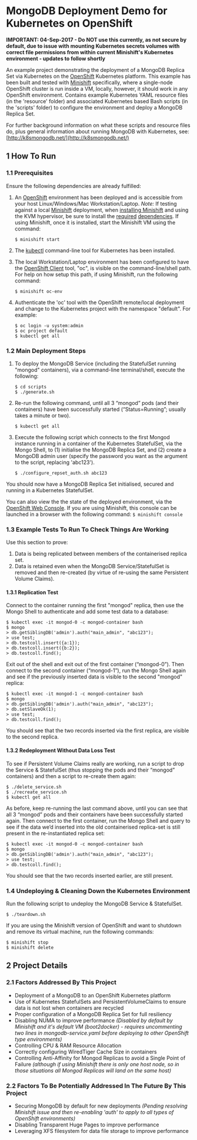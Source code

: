 # MongoDB Deployment Demo for Kubernetes on OpenShift

**IMPORTANT: 04-Sep-2017 - Do NOT use this currently, as not secure by default, due to issue with mounting Kubernetes secrets volumes with correct file permissions from within current Minishift's Kubernetes environment - updates to follow shortly** 

An example project demonstrating the deployment of a MongoDB Replica Set via Kubernetes on the [OpenShift](https://www.openshift.org/) Kubernetes platform. This example has been built and tested with [Minishift](https://github.com/minishift/minishift) specifically, where a single-node OpenShift cluster is run inside a VM, locally, however, it should work in any OpenShift environment. Contains example Kubernetes YAML resource files (in the 'resource' folder) and associated Kubernetes based Bash scripts (in the 'scripts' folder) to configure the environment and deploy a MongoDB Replica Set.

For further background information on what these scripts and resource files do, plus general information about running MongoDB with Kubernetes, see: [http://k8smongodb.net/](http://k8smongodb.net/)


## 1 How To Run

### 1.1 Prerequisites

Ensure the following dependencies are already fulfilled:

1. An [OpenShift](https://www.openshift.org/) environment has been deployed and is accessible from your host Linux/Windows/Mac Workstation/Laptop. _Note:_ If testing against a local [Minishift](https://github.com/minishift/minishift) deployment, when [installing Minishift](https://docs.openshift.org/latest/minishift/getting-started/installing.html) and using the KVM hypervisor, be sure to install the [required](https://helio-frota.github.io/post/minishift-ubuntu/) [dependencies](http://blog.novatec-gmbh.de/getting-started-minishift-openshift-origin-one-vm/). If using Minishift, once it is installed, start the Minishift VM using the command: 


    ```
    $ minishift start
    ```

2. The [kubectl](https://kubernetes.io/docs/tasks/tools/install-kubectl/) command-line tool for Kubernetes has been installed.
3. The local Workstation/Laptop environment has been configured to have the [OpenShift Client](https://docs.openshift.com/enterprise/3.0/cli_reference/get_started_cli.html) tool, "oc", is visible on the command-line/shell path. For help on how setup this path, if using Minishift, run the following command:

    ```
    $ minishift oc-env
    ```

4. Authenticate the 'oc' tool with the OpenShift remote/local deployment and change to the Kubernetes project with the namespace "default". For example:

    ```
    $ oc login -u system:admin
    $ oc project default
    $ kubectl get all
    ```

### 1.2 Main Deployment Steps 

1. To deploy the MongoDB Service (including the StatefulSet running "mongod" containers), via a command-line terminal/shell, execute the following:

    ```
    $ cd scripts
    $ ./generate.sh
    ```

2. Re-run the following command, until all 3 “mongod” pods (and their containers) have been successfully started (“Status=Running”; usually takes a minute or two).

    ```
    $ kubectl get all
    ```

3. Execute the following script which connects to the first Mongod instance running in a container of the Kubernetes StatefulSet, via the Mongo Shell, to (1) initialise the MongoDB Replica Set, and (2) create a MongoDB admin user (specify the password you want as the argument to the script, replacing 'abc123').

    ```
    $ ./configure_repset_auth.sh abc123
    ```

You should now have a MongoDB Replica Set initialised, secured and running in a Kubernetes StatefulSet.

You can also view the the state of the deployed environment, via the [OpenShift Web Console](https://docs.openshift.com/enterprise/3.0/architecture/infrastructure_components/web_console.html).  If you are using Minishift, this console can be launched in a browser with the following command: `$ minishift console`


### 1.3 Example Tests To Run To Check Things Are Working

Use this section to prove:

1. Data is being replicated between members of the containerised replica set.
2. Data is retained even when the MongoDB Service/StatefulSet is removed and then re-created (by virtue of re-using the same Persistent Volume Claims).

#### 1.3.1 Replication Test

Connect to the container running the first "mongod" replica, then use the Mongo Shell to authenticate and add some test data to a database:

    $ kubectl exec -it mongod-0 -c mongod-container bash
    $ mongo
    > db.getSiblingDB('admin').auth("main_admin", "abc123");
    > use test;
    > db.testcoll.insert({a:1});
    > db.testcoll.insert({b:2});
    > db.testcoll.find();
    
Exit out of the shell and exit out of the first container (“mongod-0”). Then connect to the second container (“mongod-1”), run the Mongo Shell again and see if the previously inserted data is visible to the second "mongod" replica:

    $ kubectl exec -it mongod-1 -c mongod-container bash
    $ mongo
    > db.getSiblingDB('admin').auth("main_admin", "abc123");
    > db.setSlaveOk(1);
    > use test;
    > db.testcoll.find();
    
You should see that the two records inserted via the first replica, are visible to the second replica.

#### 1.3.2 Redeployment Without Data Loss Test

To see if Persistent Volume Claims really are working, run a script to drop the Service & StatefulSet (thus stopping the pods and their “mongod” containers) and then a script to re-create them again:

    $ ./delete_service.sh
    $ ./recreate_service.sh
    $ kubectl get all
    
As before, keep re-running the last command above, until you can see that all 3 “mongod” pods and their containers have been successfully started again. Then connect to the first container, run the Mongo Shell and query to see if the data we’d inserted into the old containerised replica-set is still present in the re-instantiated replica set:

    $ kubectl exec -it mongod-0 -c mongod-container bash
    $ mongo
    > db.getSiblingDB('admin').auth("main_admin", "abc123");
    > use test;
    > db.testcoll.find();
    
You should see that the two records inserted earlier, are still present.

### 1.4 Undeploying & Cleaning Down the Kubernetes Environment

Run the following script to undeploy the MongoDB Service & StatefulSet.

    $ ./teardown.sh

If you are using the Minishift version of OpenShift and want to shutdown and remove its virtual machine, run the following commands:

    $ minishift stop
    $ minishift delete
    

## 2 Project Details

### 2.1 Factors Addressed By This Project

* Deployment of a MongoDB to an OpenShift Kubernetes platform
* Use of Kubernetes StatefulSets and PersistentVolumeClaims to ensure data is not lost when containers are recycled
* Proper configuration of a MongoDB Replica Set for full resiliency
* Disabling NUMA to improve performance _(Disabled by default by Minishift and it's default VM (boot2docker) - requires uncommenting two lines in mongodb-service.yaml before deploying to other OpenShift type environments)_
* Controlling CPU & RAM Resource Allocation
* Correctly configuring WiredTiger Cache Size in containers
* Controlling Anti-Affinity for Mongod Replicas to avoid a Single Point of Failure _(although if using Minishift there is only one host node, so in those situations all Mongod Replicas will land on the same host)_

### 2.2 Factors To Be Potentially Addressed In The Future By This Project

* Securing MongoDB by default for new deployments _(Pending resolving Minishift issue and then re-enabling 'auth' to apply to all types of OpenShift environments)_
* Disabling Transparent Huge Pages to improve performance
* Leveraging XFS filesystem for data file storage to improve performance

